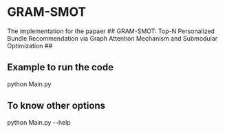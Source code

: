 # GRAM-SMOT

The implementation for the papaer ## GRAM-SMOT: Top-N Personalized Bundle Recommendation via Graph Attention Mechanism and Submodular Optimization ##

## Example to run the code

python Main.py

## To know other options

python Main.py --help

